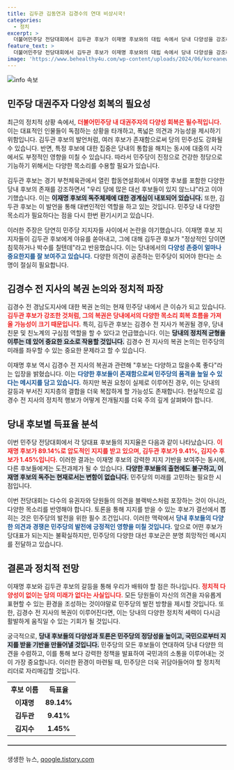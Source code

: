 ```yaml
---
title: 김두관 김동연과 김경수의 연대 비상시국!
categories:
  - 정치
excerpt: >
  더불어민주당 전당대회에서 김두관 후보가 이재명 후보와의 대립 속에서 당내 다양성을 강조하며 목소리를 높였다. 이재명 후보의 지지자들에 의한 야유에도 불구하고, 김두관은 민주당의 정체성을 돌아보자는 메시지를 전했다. 반면 이 후보는 김경수 전 지사의 복권 가능성을 언급하며 후보 다양성의 중요성을 설파했다. 클릭해 더 자세한 소식을 확인해보세요!
feature_text: >
  더불어민주당 전당대회에서 김두관 후보가 이재명 후보와의 대립 속에서 당내 다양성을 강조하며 목소리를 높였다. 이재명 후보의 지지자들에 의한 야유에도 불구하고, 김두관은 민주당의 정체성을 돌아보자는 메시지를 전했다. 반면 이 후보는 김경수 전 지사의 복권 가능성을 언급하며 후보 다양성의 중요성을 설파했다. 클릭해 더 자세한 소식을 확인해보세요!
image: 'https://www.behealthy4u.com/wp-content/uploads/2024/06/koreanews.jpg'
---
```


<p><img src="https://www.behealthy4u.com/wp-content/uploads/2024/06/koreanews.jpg" alt="info 속보" /></p>

<h2 data-ke-size="size26">민주당 대권주자 다양성 회복의 필요성</h2>

<p data-ke-size="size16">최근의 정치적 상황 속에서, <b><span style="color: #ee2323;">더불어민주당 내 대권주자의 다양성 회복은 필수적입니다.</span></b> 이는 대표적인 인물들이 독점하는 상황을 타개하고, 폭넓은 의견과 가능성을 제시하기 위함입니다. 김두관 후보의 발언처럼, 여러 후보가 존재함으로써 당의 민주성도 강화될 수 있습니다. 반면, 특정 후보에 대한 집중은 당내의 통합을 해치는 동시에 대중의 시각에서도 부정적인 영향을 미칠 수 있습니다. 따라서 민주당이 진정으로 건강한 정당으로 기능하기 위해서는 다양한 목소리를 수용할 필요가 있습니다.</p>

<p data-ke-size="size16">김두관 후보는 경기 부천체육관에서 열린 합동연설회에서 이재명 후보를 포함한 다양한 당내 후보의 존재를 강조하면서 "우리 당에 많은 대선 후보들이 있지 않느냐"라고 이야기했습니다. 이는 <b><span style="background-color: #21538527;">이재명 후보의 독주체제에 대한 경계심이 내포되어 있습니다.</span></b> 또한, 김두관 후보는 이 발언을 통해 대변인적인 역할을 하고 있는 것입니다. 민주당 내 다양한 목소리가 필요하다는 점을 다시 한번 환기시키고 있습니다.</p>

<p data-ke-size="size16">이러한 주장은 당연히 민주당 지지자들 사이에서 논란을 야기했습니다. 이재명 후보 지지자들이 김두관 후보에게 야유를 쏟아내고, 그에 대해 김두관 후보가 "정상적인 당이면 침묵하거나 박수를 칠텐데"라고 반응했습니다. 이는 당내에서의 <b><span style="color: #1a5490;">다양성 존중이 얼마나 중요한지를 잘 보여주고 있습니다.</span></b> 다양한 의견이 공존하는 민주당이 되어야 한다는 소명이 절실히 필요합니다.</p>

<h2 data-ke-size="size26">김경수 전 지사의 복권 논의와 정치적 파장</h2>

<p data-ke-size="size16">김경수 전 경남도지사에 대한 복권 논의는 현재 민주당 내에서 큰 이슈가 되고 있습니다. <b><span style="color: #ee2323;">김두관 후보가 강조한 것처럼, 그의 복권은 당내에서의 다양한 목소리 회복 흐름을 가져올 가능성이 크기 때문입니다.</span></b> 특히, 김두관 후보는 김경수 전 지사가 복권될 경우, 당내 친문 및 친노계의 구심점 역할을 할 수 있다고 언급했습니다. 이는 <b><span style="background-color: #21538527;">당내의 정치적 균형을 이루는 데 있어 중요한 요소로 작용할 것입니다.</span></b> 김경수 전 지사의 복권 논의는 민주당의 미래를 좌우할 수 있는 중요한 문제라고 할 수 있습니다.</p>

<p data-ke-size="size16">이재명 후보 역시 김경수 전 지사의 복권과 관련해 "후보는 다양하고 많을수록 좋다"라는 입장을 밝혔습니다. 이는 <b><span style="color: #1a5490;">다양한 후보들이 존재함으로써 민주당의 품격을 높일 수 있다는 메시지를 담고 있습니다.</span></b> 하지만 복권 요청이 실제로 이루어진 경우, 이는 당내의 갈등과 부서진 지지층의 결합을 더욱 복잡하게 할 가능성도 존재합니다. 현실적으로 김경수 전 지사의 정치적 행보가 어떻게 전개될지를 더욱 주의 깊게 살펴봐야 합니다.</p>

<h2 data-ke-size="size26">당내 후보별 득표율 분석</h2>

<p data-ke-size="size16">이번 민주당 전당대회에서 각 당대표 후보들의 지지율은 다음과 같이 나타났습니다. <b><span style="color: #ee2323;">이재명 후보가 89.14%로 압도적인 지지를 받고 있으며, 김두관 후보가 9.41%, 김지수 후보가 1.45%입니다.</span></b> 이러한 결과는 이재명 후보의 강력한 지지 기반을 보여주는 동시에, 다른 후보들에게는 도전과제가 될 수 있습니다. <b><span style="background-color: #21538527;">다양한 후보들의 출현에도 불구하고, 이재명 후보의 독주는 현재로서는 변함이 없습니다.</span></b> 민주당의 미래를 고민하는 필요한 시점입니다.</p>

<p data-ke-size="size16">이번 전당대회는 다수의 유권자와 당원들의 의견을 블랙박스처럼 포장하는 것이 아니라, 다양한 목소리를 반영해야 합니다. 토론을 통해 지지를 받을 수 있는 후보가 결선에서 뽑히는 것은 민주당의 발전을 위한 필수 조건입니다. 이러한 맥락에서 <b><span style="color: #1a5490;">당내 후보들의 다양한 의견과 경쟁은 민주당의 발전에 긍정적인 영향을 미칠 것입니다.</span></b> 앞으로 어떤 후보가 당대표가 되는지는 불확실하지만, 민주당의 다양한 대선 후보군은 분명 희망적인 메시지를 전달하고 있습니다.</p>

<h2 data-ke-size="size26">결론과 정치적 전망</h2>

<p data-ke-size="size16">이재명 후보와 김두관 후보의 갈등을 통해 우리가 배워야 할 점은 하나입니다. <b><span style="color: #ee2323;">정치적 다양성이 없이는 당의 미래가 없다는 사실입니다.</span></b> 모든 당원들이 자신의 의견을 자유롭게 표현할 수 있는 환경을 조성하는 것이야말로 민주당의 발전 방향을 제시할 것입니다. 또한, 김경수 전 지사의 복권이 이루어진다면, 이는 당내의 다양한 정치적 세력이 다시금 활발하게 움직일 수 있는 기회가 될 것입니다.</p>

<p data-ke-size="size16">궁극적으로, <b><span style="background-color: #21538527;">당내 후보들의 다양성과 토론은 민주당의 정당성을 높이고, 국민으로부터 지지를 받을 기반을 만들어낼 것입니다.</span></b> 민주당의 모든 후보들이 연대하여 당내 다양한 의견을 수렴하고, 이를 통해 보다 강력한 정책을 발표하여 국민과의 소통을 이루어내는 것이 가장 중요합니다. 이러한 환경이 마련될 때, 민주당은 더욱 귀담아들어야 할 정치적 리더로 자리매김할 것입니다.</p>

<table>
  <tr>
    <th style="text-align: center;"><b>후보 이름</b></th>
    <th style="text-align: center;"><b>득표율</b></th>
  </tr>
  <tr>
    <td style="text-align: center; height: 17px;"><b>이재명</b></td>
    <td style="text-align: center; height: 17px;"><b>89.14%</b></td>
  </tr>
  <tr>
    <td style="text-align: center; height: 17px;"><b>김두관</b></td>
    <td style="text-align: center; height: 17px;"><b>9.41%</b></td>
  </tr>
  <tr>
    <td style="text-align: center; height: 17px;"><b>김지수</b></td>
    <td style="text-align: center; height: 17px;"><b>1.45%</b></td>
  </tr>
</table>

<hr style="border: 1px solid #aaa; margin: 20px 0;">
생생한 뉴스, <a href="https://qoogle.tistory.com" rel="dofollow">qoogle.tistory.com</a>


